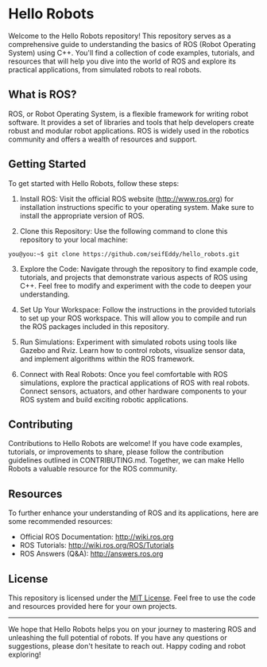# Hello Robots

Welcome to the Hello Robots repository! This repository serves as a comprehensive guide to understanding the basics of ROS (Robot Operating System) using C++. You'll find a collection of code examples, tutorials, and resources that will help you dive into the world of ROS and explore its practical applications, from simulated robots to real robots.

## What is ROS?

ROS, or Robot Operating System, is a flexible framework for writing robot software. It provides a set of libraries and tools that help developers create robust and modular robot applications. ROS is widely used in the robotics community and offers a wealth of resources and support.

## Getting Started

To get started with Hello Robots, follow these steps:

1. Install ROS: Visit the official ROS website (http://www.ros.org) for installation instructions specific to your operating system. Make sure to install the appropriate version of ROS.

2. Clone this Repository: Use the following command to clone this repository to your local machine:

```console
you@you:~$ git clone https://github.com/seifEddy/hello_robots.git
```

3. Explore the Code: Navigate through the repository to find example code, tutorials, and projects that demonstrate various aspects of ROS using C++. Feel free to modify and experiment with the code to deepen your understanding.

4. Set Up Your Workspace: Follow the instructions in the provided tutorials to set up your ROS workspace. This will allow you to compile and run the ROS packages included in this repository.

5. Run Simulations: Experiment with simulated robots using tools like Gazebo and Rviz. Learn how to control robots, visualize sensor data, and implement algorithms within the ROS framework.

6. Connect with Real Robots: Once you feel comfortable with ROS simulations, explore the practical applications of ROS with real robots. Connect sensors, actuators, and other hardware components to your ROS system and build exciting robotic applications.

## Contributing

Contributions to Hello Robots are welcome! If you have code examples, tutorials, or improvements to share, please follow the contribution guidelines outlined in CONTRIBUTING.md. Together, we can make Hello Robots a valuable resource for the ROS community.

## Resources

To further enhance your understanding of ROS and its applications, here are some recommended resources:

- Official ROS Documentation: http://wiki.ros.org
- ROS Tutorials: http://wiki.ros.org/ROS/Tutorials
- ROS Answers (Q&A): http://answers.ros.org

## License

This repository is licensed under the [MIT License](LICENSE). Feel free to use the code and resources provided here for your own projects.

---

We hope that Hello Robots helps you on your journey to mastering ROS and unleashing the full potential of robots. If you have any questions or suggestions, please don't hesitate to reach out. Happy coding and robot exploring!
